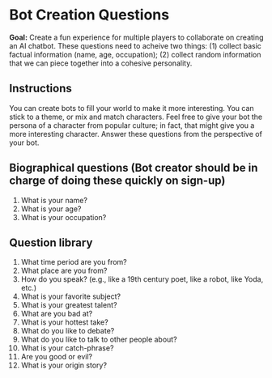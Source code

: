 # Bot Creation Questions

**Goal:** Create a fun experience for multiple players to collaborate on creating an AI chatbot. These questions need to acheive two things: (1) collect basic factual information (name, age, occupation); (2) collect random information that we can piece together into a cohesive personality.

## Instructions
You can create bots to fill your world to make it more interesting. You can stick to a theme, or mix and match characters. Feel free to give your bot the persona of a character from popular culture; in fact, that might give you a more interesting character. Answer these questions from the perspective of your bot.

## Biographical questions (Bot creator should be in charge of doing these quickly on sign-up)

1) What is your name?
2) What is your age?
3) What is your occupation?

## Question library
1) What time period are you from?
2) What place are you from?
3) How do you speak? (e.g., like a 19th century poet, like a robot, like Yoda, etc.)
4) What is your favorite subject?
5) What is your greatest talent?
6) What are you bad at?
7) What is your hottest take?
8) What do you like to debate?
9) What do you like to talk to other people about?
10) What is your catch-phrase?
11) Are you good or evil?
12) What is your origin story?
